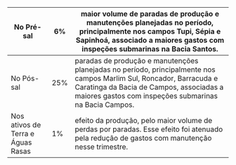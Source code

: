 |No Pré-sal|6%|maior volume de paradas de produção e manutenções planejadas no período, principalmente nos campos Tupi, Sépia e Sapinhoá, associado a maiores gastos com inspeções submarinas na Bacia Santos.|
|---|---|---|
|No Pós-sal|25%|paradas de produção e manutenções planejadas no período, principalmente nos campos Marlim Sul, Roncador, Barracuda e Caratinga da Bacia de Campos, associadas a maiores gastos com inspeções submarinas na Bacia Campos.|
|Nos ativos de Terra e Águas Rasas|1%|efeito da produção, pelo maior volume de perdas por paradas. Esse efeito foi atenuado pela redução de gastos com manutenção nesse trimestre.|